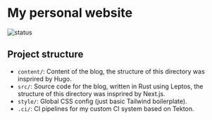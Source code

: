 # My personal website

![status](https://img.shields.io/website?label=status&style=flat-square&url=https%3A%2F%2Fkhuedoan.com)

## Project structure

<!-- TODO clean this up -->
- `content/`: Content of the blog, the structure of this directory was insprired by Hugo.
- `src/`: Source code for the blog, written in Rust using Leptos, the structure of this directory was insprired by Next.js. 
- `style/`: Global CSS config (just basic Tailwind boilerplate).
- `.ci/`: CI pipelines for my custom CI system based on Tekton.
